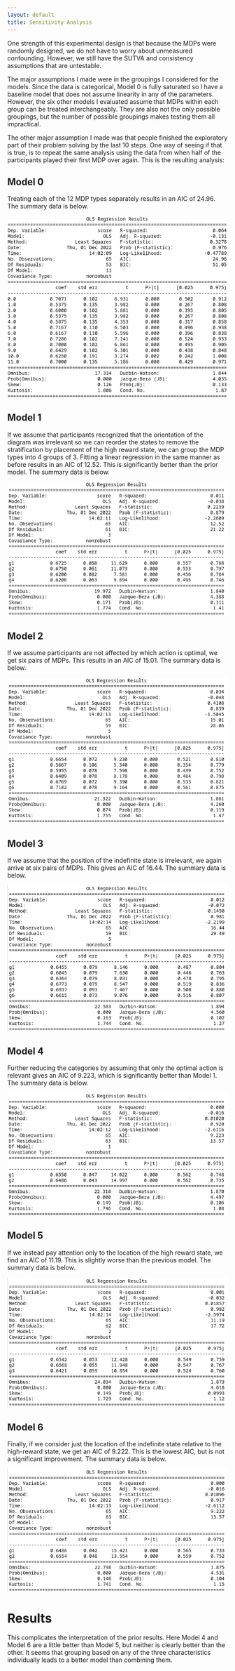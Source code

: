 ```yaml
---
layout: default
title: Sensitivity Analysis
--- 
```


One strength of this experimental design is that because the MDPs were randomly designed, we do not have to worry about unmeasured confounding.  However, we still have the SUTVA and consistency assumptions that are untestable.

The major assumptions I made were in the groupings I considered for the models.  Since the data is categorical, Model 0 is fully saturated so I have a baseline model that does not assume linearity in any of the parameters.  However, the six other models I evaluated assume that MDPs within each group can be treated interchangeably.  They are also not the only possible groupings, but the number of possible groupings makes testing them all impractical.

The other major assumption I made was that people finished the exploratory part of their problem solving by the last 10 steps.  One way of seeing if that is true, is to repeat the same analysis using the data from when half of the participants played their first MDP over again.  This is the resulting analysis:

## Model 0
Treating each of the 12 MDP types separately results in an AIC of 24.96.  The summary data is below.  

![Model 0](/assets/images/reg0_2.png)


## Model 1
If we assume that participants recognized that the orientation of the diagram was irrelevant so we can reorder the states to remove the stratification by placement of the high reward state, we can group the MDP types into 4 groups of 3.  Fitting a linear regression in the same manner as before results in an AIC of 12.52.  This is significantly better than the prior model.  The summary data is below.

![Model 1](/assets/images/reg1_2.png)


## Model 2
If we assume participants are not affected by which action is optimal, we get six pairs of MDPs.  This results in an AIC of 15.01.  The summary data is below.

![Model 3](/assets/images/reg3_2.png)

## Model 3
If we assume that the position of the indefinite state is irrelevant, we again arrive at six pairs of MDPs.  This gives an AIC of 16.44. The summary data is below.

![Model 6](/assets/images/reg6_2.png)

## Model 4
Further reducing the categories by assuming that only the optimal action is relevant gives an AIC of 9.223, which is significantly better than Model 1. The summary data is below.

![Model 2](/assets/images/reg2_2.png)

## Model 5
If we instead pay attention only to the location of the high reward state, we find an AIC of 11.19.  This is slightly worse than the previous model. The summary data is below.

![Model 5](/assets/images/reg5_2.png)

## Model 6
Finally, if we consider just the location of the indefinite state relative to the high-reward state, we get an AIC of 9.222. This is the lowest AIC, but is not a significant improvement. The summary data is below.

![Model 4](/assets/images/reg4_2.png)

# Results
This complicates the interpretation of the prior results.  Here Model 4 and Model 6 are a little better than Model 5, but neither is clearly better than the other.  It seems that grouping based on any of the three characteristics individually leads to a better model than combining them.
